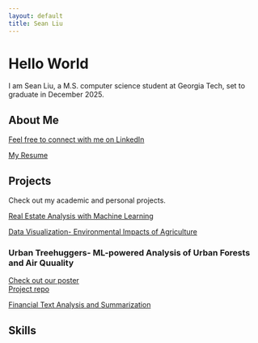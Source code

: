 ```yaml
---
layout: default
title: Sean Liu
---
```


# Hello World
I am Sean Liu, a M.S. computer science student at Georgia Tech, set to graduate in December 2025.

## About Me
[Feel free to connect with me on LinkedIn](https://www.linkedin.com/in/sliu750)

[My Resume](Sean_Liu_Resume_F25.pdf)

## Projects
Check out my academic and personal projects.

[Real Estate Analysis with Machine Learning](https://github.com/sliu750/ML4641-Team-Project)

[Data Visualization- Environmental Impacts of Agriculture](https://syoon029.github.io/6730-Data-Vis-Team-Project.github.io/)

### Urban Treehuggers- ML-powered Analysis of Urban Forests and Air Quuality
[Check out our poster](team004poster.pdf)  
[Project repo](https://github.com/sliu750/CSE-6242-Team-Project)

[Financial Text Analysis and Summarization](https://fintech-assignment.streamlit.app/)

## Skills
